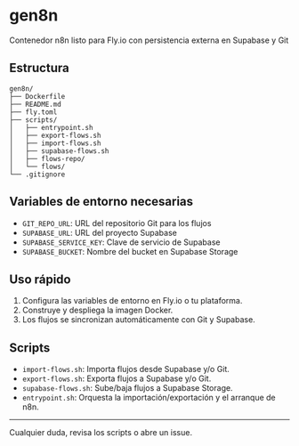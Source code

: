 # gen8n

Contenedor n8n listo para Fly.io con persistencia externa en Supabase y Git

## Estructura

```
gen8n/
├── Dockerfile
├── README.md
├── fly.toml
├── scripts/
│   ├── entrypoint.sh
│   ├── export-flows.sh
│   ├── import-flows.sh
│   ├── supabase-flows.sh
│   ├── flows-repo/
│   └── flows/
└── .gitignore
```

## Variables de entorno necesarias

- `GIT_REPO_URL`: URL del repositorio Git para los flujos
- `SUPABASE_URL`: URL del proyecto Supabase
- `SUPABASE_SERVICE_KEY`: Clave de servicio de Supabase
- `SUPABASE_BUCKET`: Nombre del bucket en Supabase Storage

## Uso rápido

1. Configura las variables de entorno en Fly.io o tu plataforma.
2. Construye y despliega la imagen Docker.
3. Los flujos se sincronizan automáticamente con Git y Supabase.

## Scripts

- `import-flows.sh`: Importa flujos desde Supabase y/o Git.
- `export-flows.sh`: Exporta flujos a Supabase y/o Git.
- `supabase-flows.sh`: Sube/baja flujos a Supabase Storage.
- `entrypoint.sh`: Orquesta la importación/exportación y el arranque de n8n.

---

Cualquier duda, revisa los scripts o abre un issue.